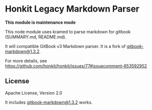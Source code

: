 # Honkit Legacy Markdown Parser

**This module is maintenance mode**

This node module uses kramed to parse markdown for gitbook (SUMMARY.md, README.md).

It will compatible GitBook v3 Markdown parser.
It is a fork of [gitbook-markdown@1.3.2](https://github.com/GitbookIO/gitbook-markdown).

For more details, see <https://github.com/honkit/honkit/issues/77#issuecomment-653592952>

## License

Apache License, Version 2.0

It includes [gitbook-markdown@1.3.2](https://github.com/GitbookIO/gitbook-markdown) works.
